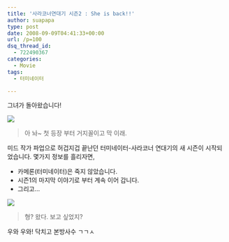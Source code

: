 ```yaml
---
title: '사라코너연대기 시즌2 : She is back!!'
author: suapapa
type: post
date: 2008-09-09T04:41:33+00:00
url: /p=100
dsq_thread_id:
  - 722490367
categories:
  - Movie
tags:
  - 터미네이터

---
```

그녀가 돌아왔습니다!



![](https://asset.homin.dev/blog/2008/09/tscc_she_is_back.webp)

> 아 놔~ 첫 등장 부터 거지꼴이고 막 이래.

미드 작가 파업으로 허겁지겁 끝난던 터미네이터-사라코너 연대기의 새 시즌이 시작되었습니다. 몇가지 정보를 흘리자면,

  * 카메론(터미네이터)은 죽지 않았습니다.
  * 시즌1의 마지막 이야기로 부터 계속 이어 갑니다.
  * 그리고&#8230;

![](https://asset.homin.dev/blog/2008/09/tscc_t1000_is_back.webp)

> 형? 왔다. 보고 싶었지?

우와 우와! 닥치고 본방사수 ㄱㄱㅅ
